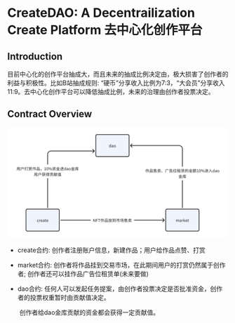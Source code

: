 # CreateDAO: A Decentrailization Create Platform 去中心化创作平台

## Introduction

目前中心化的创作平台抽成大，而且未来的抽成比例决定由，极大损害了创作者的利益与积极性。比如B站抽成规则: “硬币”分享收入比例为7:3，“大会员”分享收入11:9。去中心化创作平台可以降低抽成比例，未来的治理由创作者投票决定。

## Contract Overview

![overview](./overview.png)

- create合约: 创作者注册账户信息，新建作品；用户给作品点赞、打赏

- market合约: 创作者将作品挂到交易市场，在此期间用户的打赏仍然属于创作者; 创作者还可以挂作品广告位租赁单(未来要做)

- dao合约: 任何人可以发起任务提案，由创作者投票决定是否批准资金，创作者的投票权重暂时由贡献值决定。

  ​              创作者给dao金库贡献的资金都会获得一定贡献值。
